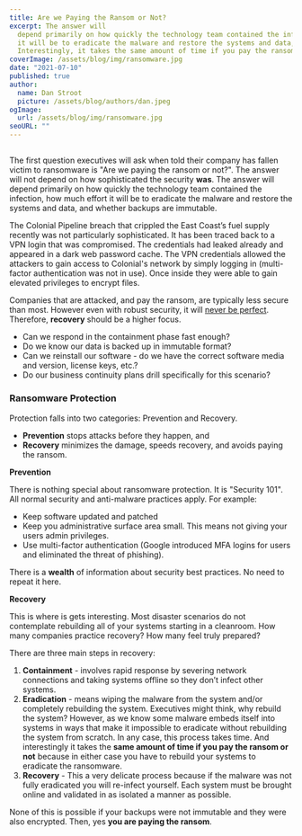 ```yaml
---
title: Are we Paying the Ransom or Not?
excerpt: The answer will 
  depend primarily on how quickly the technology team contained the infection, how much effort 
  it will be to eradicate the malware and restore the systems and data, and whether backups are immutable.
  Interestingly, it takes the same amount of time if you pay the ransom or not!
coverImage: /assets/blog/img/ransomware.jpg
date: "2021-07-10"
published: true
author:
  name: Dan Stroot
  picture: /assets/blog/authors/dan.jpeg
ogImage:
  url: /assets/blog/img/ransomware.jpg
seoURL: ""
---
```


## 

 The first question executives will ask when told their company has fallen victim to ransomware is "Are we paying the ransom or not?". The answer will not depend on how sophisticated the security **was**. The answer will depend primarily on how quickly the technology team contained the infection, how much effort it will be to eradicate the malware and restore the systems and data, and whether backups are immutable.

The Colonial Pipeline breach that crippled the East Coast’s fuel supply recently was not particularly sophisticated. It has been traced back to a VPN login that was compromised. The credentials had leaked already and appeared in a dark web password cache. The VPN credentials allowed the attackers to gain access to Colonial's network by simply logging in (multi-factor authentication was not in use). Once inside they were able to gain elevated privileges to encrypt files.

Companies that are attacked, and pay the ransom, are typically less secure than most. However even with robust security, it will [never be perfect](/posts/2015-09-26-is-it-secure).  Therefore, **recovery** should be a higher focus.

* Can we respond in the containment phase fast enough?
* Do we know our data is backed up in immutable format?
* Can we reinstall our software - do we have the correct software media and version, license keys, etc.?
* Do our business continuity plans drill specifically for this scenario?

### Ransomware Protection

Protection falls into two categories: Prevention and Recovery.

* **Prevention** stops attacks before they happen, and
* **Recovery** minimizes the damage, speeds recovery, and avoids paying the ransom.

**Prevention**

There is nothing special about ransomware protection. It is "Security 101". All normal security and anti-malware practices apply.  For example:

* Keep software updated and patched
* Keep you administrative surface area small. This means not giving your users admin privileges.
* Use multi-factor authentication (Google introduced MFA logins for users and eliminated the threat of phishing).

There is a **wealth** of information about security best practices.  No need to repeat it here.  
 
**Recovery**

This is where is gets interesting. Most disaster scenarios do not contemplate rebuilding all of your systems starting in a cleanroom. How many companies practice recovery?  How many feel truly prepared? 

There are three main steps in recovery:

1. **Containment** - involves rapid response by severing network connections and taking systems offline so they don’t infect other systems.
2. **Eradication** - means wiping the malware from the system and/or completely rebuilding the system. Executives might think, why rebuild the system? However, as we know some malware embeds itself into systems in ways that make it impossible to eradicate without rebuilding the system from scratch. In any case, this process takes time.  And interestingly it takes the **same amount of time if you pay the ransom or not** because in either case you have to rebuild your systems to eradicate the ransomware. 
3. **Recovery** - This a very delicate process because if the malware was not fully eradicated you will re-infect yourself. Each system must be brought online and validated in as isolated a manner as possible.
 
None of this is possible if your backups were not immutable and they were also encrypted.  Then, yes **you are paying the ransom**. 